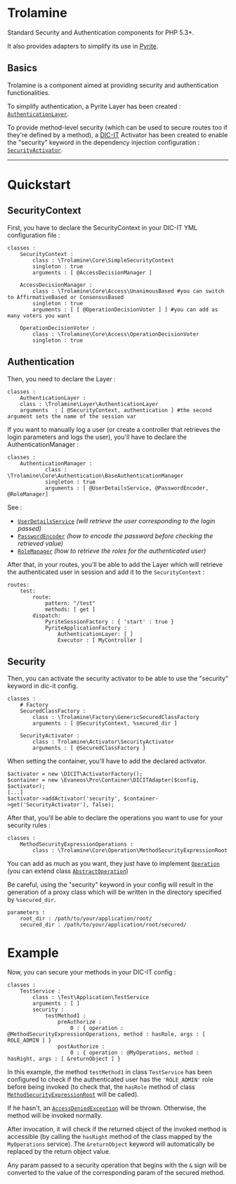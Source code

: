 Trolamine
=========
Standard Security and Authentication components for PHP 5.3+.

It also provides adapters to simplify its use in [Pyrite][1].

Basics
-----------------
Trolamine is a component aimed at providing security and authentication functionalities.

To simplify authentication, a Pyrite Layer has been created : [`AuthenticationLayer`][2].

To provide method-level security (which can be used to secure routes too if they're defined by a method), a [DIC-IT][3] Activator has been created to enable the "security" keyword in the dependency injection configuration : [`SecurityActivator`][4].


----------

Quickstart
==========

SecurityContext
---------------
First, you have to declare the SecurityContext in your DIC-IT YML configuration file :

    classes :
        SecurityContext :
            class : \Trolamine\Core\SimpleSecurityContext
            singleton : true
            arguments : [ @AccessDecisionManager ]
            
        AccessDecisionManager :
            class : \Trolamine\Core\Access\UnanimousBased #you can switch to AffirmativeBased or ConsensusBased
            singleton : true
            arguments : [ [ @OperationDecisionVoter ] ] #you can add as many voters you want
            
        OperationDecisionVoter :
            class : \Trolamine\Core\Access\OperationDecisionVoter
            singleton : true

Authentication
--------------
Then, you need to declare the Layer :

    classes :
        AuthenticationLayer :
        class : \Trolamine\Layer\AuthenticationLayer
        arguments  : [ @SecurityContext, authentication ] #the second argument sets the name of the session var
        
If you want to manually log a user (or create a controller that retrieves the login parameters and logs the user), you'll have to declare the AuthenticationManager :

    classes :
        AuthenticationManager :
                class : \Trolamine\Core\Authentication\BaseAuthenticationManager
                singleton : true
                arguments : [ @UserDetailsService, @PasswordEncoder, @RoleManager]
        

See :
- [`UserDetailsService`][5] *(will retrieve the user corresponding to the login passed)*
- [`PasswordEncoder`][6] *(how to encode the password before checking the retrieved value)*
- [`RoleManager`][7] *(how to retrieve the roles for the authenticated user)*


After that, in your routes, you'll be able to add the Layer which will retrieve the authenticated user in session and add it to the `SecurityContext` :

    routes:
        test:
            route:
                pattern: "/test"
                methods: [ get ]
            dispatch:
                PyriteSessionFactory : { 'start' : true }
                PyriteApplicationFactory :
                    AuthenticationLayer: [ ]
                    Executor : [ MyController ]

Security
--------
Then, you can activate the security activator to be able to use the "security" keyword in dic-it config.
    
    classes :
        # Factory
        SecuredClassFactory :
            class : \Trolamine\Factory\GenericSecuredClassFactory
            arguments : [ @SecurityContext, %secured_dir ]
            
        SecurityActivator :
            class : Trolamine\Activator\SecurityActivator
            arguments : [ @SecuredClassFactory ]

When setting the container, you'll have to add the declared activator.

	$activator = new \DICIT\ActivatorFactory();
    $container = new \Evaneos\Pro\Container\DICITAdapter($config, $activator);
    [...]
    $activator->addActivator('security', $container->get('SecurityActivator'), false);

After that, you'll be able to declare the operations you want to use for your security rules :

    classes :
        MethodSecurityExpressionOperations :
            class : \Trolamine\Core\Operation\MethodSecurityExpressionRoot

You can add as much as you want, they just have to implement [`Operation`][8] (you can extend class [`AbstractOperation`][9])

Be careful, using the "security" keyword in your config will result in the generation of a proxy class which will be written in the directory specified by `%secured_dir`.

    parameters :
        root_dir : /path/to/your/application/root/
        secured_dir : /path/to/your/application/root/secured/

Example
=======

Now, you can secure your methods in your DIC-IT config :

    classes :
        TestService :
            class : \Test\Application\TestService
            arguments : [ ]
            security :
                testMethod1 :
                    preAuthorize :
                        0 : { operation : @MethodSecurityExpressionOperations, method : hasRole, args : [ ROLE_ADMIN ] }
                    postAuthorize :
                        0 : { operation : @MyOperations, method : hasRight, args : [ &returnObject ] }
                        
In this example, the method `testMethod1` in class `TestService` has been configured to check if the authenticated user has the `'ROLE_ADMIN'` role before being invoked (to check that, the `hasRole` method of class [`MethodSecurityExpressionRoot`][10] will be called).

If he hasn't, an [`AccessDeniedException`][11] will be thrown. Otherwise, the method will be invoked normally.

After invocation, it will check if the returned object of the invoked method is accessible (by calling the `hasRight` method of the class mapped by the `MyOperations` service). The `&returnObject` keyword will automatically be replaced by the return object value.

Any param passed to a security operation that begins with the `&` sign will be converted to the value of the corresponding param of the secured method.


  [1]: https://github.com/Evaneos/pyrite
  [2]: https://github.com/Evaneos/trolamine/tree/master/src/Trolamine/Layer
  [3]: https://github.com/oliviermadre/dic-it
  [4]: https://github.com/Evaneos/trolamine/tree/master/src/Trolamine/Activator
  [5]: https://github.com/Evaneos/trolamine/blob/master/src/Trolamine/Core/Authentication/UserDetailsService.php
  [6]: https://github.com/Evaneos/trolamine/blob/master/src/Trolamine/Core/Authentication/Password/PasswordEncoder.php
  [7]: https://github.com/Evaneos/trolamine/blob/master/src/Trolamine/Core/Authentication/Role/RoleManager.php
  [8]: https://github.com/Evaneos/trolamine/blob/master/src/Trolamine/Core/Operation/Operation.php
  [9]: https://github.com/Evaneos/trolamine/blob/master/src/Trolamine/Core/Operation/AbstractOperation.php
  [10]: https://github.com/Evaneos/trolamine/blob/master/src/Trolamine/Core/Operation/MethodSecurityExpressionRoot.php
  [11]: https://github.com/Evaneos/trolamine/blob/master/src/Trolamine/Core/Exception/AccessDeniedException.php